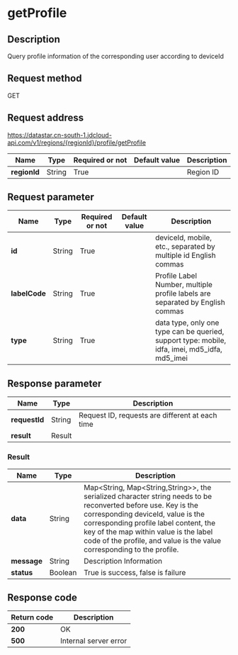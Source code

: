 # getProfile


## Description
Query profile information of the corresponding user according to deviceId

## Request method
GET

## Request address
https://datastar.cn-south-1.jdcloud-api.com/v1/regions/{regionId}/profile/getProfile

|Name|Type|Required or not|Default value|Description|
|---|---|---|---|---|
|**regionId**|String|True| |Region ID|

## Request parameter
|Name|Type|Required or not|Default value|Description|
|---|---|---|---|---|
|**id**|String|True| |deviceId, mobile, etc., separated by multiple id English commas|
|**labelCode**|String|True| |Profile Label Number, multiple profile labels are separated by English commas|
|**type**|String|True| |data type, only one type can be queried, support type: mobile, idfa, imei, md5_idfa, md5_imei|


## Response parameter
|Name|Type|Description|
|---|---|---|
|**requestId**|String|Request ID, requests are different at each time|
|**result**|Result| |


### Result
|Name|Type|Description|
|---|---|---|
|**data**|String|Map<String, Map<String,String>>, the serialized character string needs to be reconverted before use. Key is the corresponding deviceId, value is the corresponding profile label content, the key of the map within value is the label code of the profile, and value is the value corresponding to the profile.|
|**message**|String|Description Information|
|**status**|Boolean|True is success, false is failure|

## Response code
|Return code|Description|
|---|---|
|**200**|OK|
|**500**|Internal server error|

